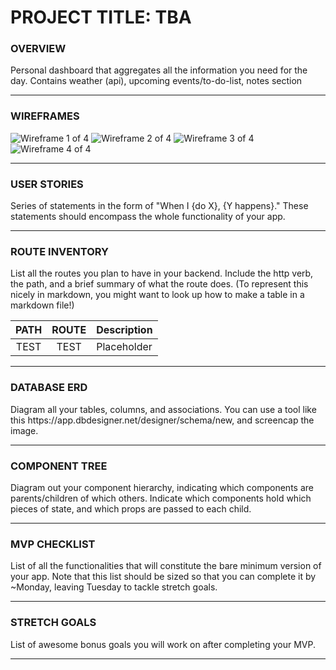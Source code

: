 # PROJECT TITLE: TBA

### OVERVIEW
<p>Personal dashboard that aggregates all the information you need for the day. Contains weather (api), upcoming events/to-do-list, notes section</p>

---

### WIREFRAMES
![Wireframe 1 of 4](/asssets/WF1.jps)
![Wireframe 2 of 4](/asssets/WF2.jps)
![Wireframe 3 of 4](/asssets/WF3.jps)
![Wireframe 4 of 4](/asssets/WF4.jps)


---

### USER STORIES
<p>Series of statements in the form of "When I {do X}, {Y happens}." These statements should encompass the whole functionality of your app.</p>

---

### ROUTE INVENTORY
<p>List all the routes you plan to have in your backend. Include the http verb, the path, and a brief summary of what the route does. (To represent this nicely in markdown, you might want to look up how to make a table in a markdown file!)</p>

| PATH | ROUTE | Description |
| :---: | :---: | :--- |
| TEST | TEST | Placeholder |

---

### DATABASE ERD
<p>Diagram all your tables, columns, and associations. You can use a tool like this https://app.dbdesigner.net/designer/schema/new, and screencap the image.</p>

---

### COMPONENT TREE
<p>Diagram out your component hierarchy, indicating which components are parents/children of which others. Indicate which components hold which pieces of state, and which props are passed to each child.</p>

---

### MVP CHECKLIST
<p>List of all the functionalities that will constitute the bare minimum version of your app. Note that this list should be sized so that you can complete it by ~Monday, leaving Tuesday to tackle stretch goals.</p>

---

### STRETCH GOALS
<p>List of awesome bonus goals you will work on after completing your MVP.</p>

---














